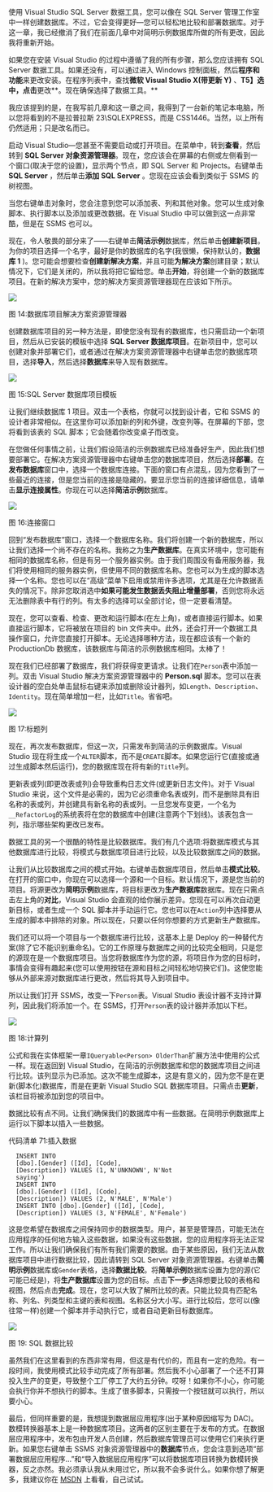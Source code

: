 使用 Visual Studio SQL Server 数据工具，您可以像在 SQL Server 管理工作室中一样创建数据库。不过，它会变得更好—您可以轻松地比较和部署数据库。对于这一章，我已经撤消了我们在前面几章中对简明示例数据库所做的所有更改，因此我将重新开始。

如果您在安装 Visual Studio 的过程中遵循了我的所有步骤，那么您应该拥有 SQL Server 数据工具。如果还没有，可以通过进入 Windows 控制面板，然后**程序和功能**来更改安装。在程序列表中，查找**微软 Visual Studio X(带更新 Y)** 、**T5】选中，点击**更改**。现在确保选择了数据工具。**

我应该提到的是，在我写前几章和这一章之间，我得到了一台新的笔记本电脑，所以您将看到的不是拉普拉斯 23\SQLEXPRESS，而是 CSS1446。当然，以上所有仍然适用；只是改名而已。

启动 Visual Studio—您甚至不需要启动或打开项目。在菜单中，转到**查看**，然后转到 **SQL Server 对象资源管理器**。现在，您应该会在屏幕的右侧或左侧看到一个窗口(取决于您的设置)，显示两个节点，即 SQL Server 和 Projects。右键单击 **SQL Server** ，然后单击**添加 SQL Server** 。您现在应该会看到类似于 SSMS 的树视图。

当您右键单击对象时，您会注意到您可以添加表、列和其他对象。您可以生成对象脚本、执行脚本以及添加或更改数据。在 Visual Studio 中可以做到这一点非常酷，但是在 SSMS 也可以。

现在，令人敬畏的部分来了——右键单击**简洁示例**数据库，然后单击**创建新项目**。为你的项目选择一个名字，最好是你的数据库的名字(我很懒，保持默认的，**数据库 1** )。您可能会想要检查**创建新解决方案**，并且可能**为解决方案**创建目录；默认情况下，它们是关闭的，所以我将把它留给您。单击**开始**，将创建一个新的数据库项目。在新的解决方案中，您的解决方案资源管理器现在应该如下所示。

![](../images/00018.jpeg)

图 14:数据库项目解决方案资源管理器

创建数据库项目的另一种方法是，即使您没有现有的数据库，也只需启动一个新项目，然后从已安装的模板中选择 **SQL Server 数据库项目**。在新项目中，您可以创建对象并部署它们，或者通过在解决方案资源管理器中右键单击您的数据库项目，选择**导入**，然后选择**数据库**来导入现有数据库。

![](../images/00019.jpeg)

图 15:SQL Server 数据库项目模板

让我们继续数据库 1 项目。双击一个表格，你就可以找到设计者，它和 SSMS 的设计者非常相似。在这里你可以添加新的列和外键，改变列等。在屏幕的下部，您将看到该表的 SQL 脚本；它会随着你改变桌子而改变。

在您做任何事情之前，让我们假设简洁的示例数据库已经准备好生产，因此我们想要部署它。在解决方案资源管理器中右键单击您的数据库项目，然后选择**部署**。在**发布数据库**窗口中，选择一个数据库连接。下面的窗口有点混乱，因为您看到了一些最近的连接，但是您当前的连接是隐藏的。要显示您当前的连接详细信息，请单击**显示连接属性**。你现在可以选择**简洁示例**数据库。

![](../images/00020.jpeg)

图 16:连接窗口

回到“发布数据库”窗口，选择一个数据库名称。我们将创建一个新的数据库，所以让我们选择一个尚不存在的名称。我称之为**生产数据库**。在真实环境中，您可能有相同的数据库名称，但是有另一个服务器实例。由于我们周围没有备用服务器，我们将使用相同的服务器实例，但使用不同的数据库名称。您也可以为生成的脚本选择一个名称。您也可以在“高级”菜单下启用或禁用许多选项，尤其是在允许数据丢失的情况下。除非您取消选中**如果可能发生数据丢失阻止增量部署**，否则您将永远无法删除表中有行的列。有太多的选择可以全部讨论，但一定要看清楚。

现在，您可以查看、检查、更改和运行脚本(在左上角)，或者直接运行脚本。如果直接运行脚本，它将被放在项目的 bin 文件夹中。此外，还会打开一个数据工具操作窗口，允许您直接打开脚本。无论选择哪种方法，现在都应该有一个新的 ProductionDb 数据库，该数据库与简洁的示例数据库相同。太棒了！

现在我们已经部署了数据库，我们将获得变更请求。让我们在`Person`表中添加一列。双击 Visual Studio 解决方案资源管理器中的 **Person.sql** 脚本。您可以在表设计器的空白处单击鼠标右键来添加或删除设计器列，如`Length`、`Description`、`Identity`。现在简单增加一栏，比如`Title`。省省吧。

![](../images/00021.jpeg)

图 17:标题列

现在，再次发布数据库，但这一次，只需发布到简洁的示例数据库。Visual Studio 现在将生成一个`ALTER`脚本，而不是`CREATE`脚本。如果您运行它(直接或通过生成脚本然后运行)，您的数据库现在将有新的`Title`列。

更新表或列(即更改表或列)会导致重构日志文件(或更新日志文件)。对于 Visual Studio 来说，这个文件是必需的，因为它必须重命名表或列，而不是删除具有旧名称的表或列，并创建具有新名称的表或列。一旦您发布变更，一个名为`__RefactorLog`的系统表将在您的数据库中创建(注意两个下划线)。该表包含一列，指示哪些架构更改已发布。

数据工具的另一个很酷的特性是比较数据库。我们有几个选项:将数据库模式与其他数据库进行比较，将模式与数据库项目进行比较，以及比较数据库之间的数据。

让我们从比较数据库之间的模式开始。右键单击数据库项目，然后单击**模式比较**。在打开的窗口中，你现在可以选择一个源和一个目标。默认情况下，源是您当前的项目。将源更改为**简明示例**数据库，将目标更改为**生产数据库**数据库。现在只需点击左上角的**对比**，Visual Studio 会直观的给你展示差异。您现在可以再次自动更新目标，或者生成一个 SQL 脚本并手动运行它。您也可以在`Action`列中选择要从生成的脚本中排除的对象。所以现在，只要以任何你想要的方式更新生产数据库。

我们还可以将一个项目与一个数据库进行比较，这基本上是 Deploy 的一种替代方案(除了它不能识别重命名)。它的工作原理与数据库之间的比较完全相同，只是您的源现在是一个数据库项目。当您将数据库作为您的源，将项目作为您的目标时，事情会变得有趣起来(您可以使用按钮在源和目标之间轻松地切换它们)。这使您能够从外部来源对数据库进行更改，然后将其导入到项目中。

所以让我们打开 SSMS，改变一下`Person`表。Visual Studio 表设计器不支持计算列，因此我们将添加一个。在 SSMS，打开`Person`表的设计器并添加以下栏。

![](../images/00022.jpeg)

图 18:计算列

公式和我在实体框架一章`IQueryable<Person> OlderThan`扩展方法中使用的公式一样。现在返回到 Visual Studio，在简洁的示例数据库和您的数据库项目之间进行比较。该列显示为已添加。这次不能生成脚本，这是有意义的，因为您不是在更新(脚本化)数据库，而是在更新 Visual Studio SQL 数据库项目。只需点击**更新**，该栏目将被添加到您的项目中。

数据比较有点不同。让我们确保我们的数据库中有一些数据。在简明示例数据库上运行以下脚本以插入一些数据。

代码清单 71:插入数据

```
  INSERT INTO
  [dbo].[Gender] ([Id], [Code],
  [Description]) VALUES (1, N'UNKNOWN', N'Not
  saying')
  INSERT INTO
  [dbo].[Gender] ([Id], [Code],
  [Description]) VALUES (2, N'MALE', N'Male')
  INSERT INTO [dbo].[Gender] ([Id], [Code],
  [Description]) VALUES (3, N'FEMALE', N'Female')

```

这是您希望在数据库之间保持同步的数据类型。用户，甚至是管理员，可能无法在应用程序的任何地方输入这些数据，如果没有这些数据，您的应用程序将无法正常工作。所以让我们确保我们有所有我们需要的数据。由于某些原因，我们无法从数据库项目中进行数据比较，因此请转到 SQL Server 对象资源管理器。右键单击**简明示例**数据库或`Gender`表格，选择**数据比较**。将**简单示例**数据库设置为您的源(它可能已经是)，将**生产数据库**设置为您的目标。点击**下一步**选择想要比较的表格和视图，然后点击**完成**。现在，您可以大致了解所比较的表。只能比较具有匹配名称、列名、列类型和主键的表和视图。名称区分大小写。进行比较后，您可以(像往常一样)创建一个脚本并手动执行它，或者自动更新目标数据库。

![](../images/00023.jpeg)

图 19: SQL 数据比较

虽然我们在这里看到的东西非常有用，但这是有代价的，而且有一定的危险。有一段时间，我使用模式比较手动完成了所有部署。然后我不小心部署了一个还不打算投入生产的变更，导致整个工厂停工了大约五分钟。哎呀！如果你不小心，你可能会执行你并不想执行的脚本。生成了很多脚本，只需按一个按钮就可以执行，所以要小心。

最后，但同样重要的是，我想提到数据层应用程序(出于某种原因缩写为 DAC)。数模转换器基本上是一种数据库项目。这两者的区别主要在于发布的方式。在数据层应用程序中，发布包由开发人员创建，然后数据库管理员可以使用它们来执行更新。如果您右键单击 SSMS 对象资源管理器中的**数据库**节点，您会注意到选项“部署数据层应用程序…”和“导入数据层应用程序”可以将数据库项目转换为数模转换器，反之亦然。我必须承认我从未用过它，所以我不会多说什么。如果你想了解更多，我建议你在 [MSDN](https://msdn.microsoft.com/en-us/library/ee210546.aspx) 上看看，自己试试。